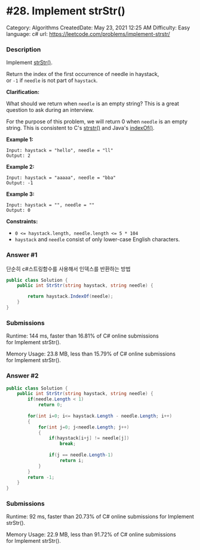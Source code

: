 # #28. Implement strStr()

Category: Algorithms
CreatedDate: May 23, 2021 12:25 AM
Difficulty: Easy
language: c#
url: https://leetcode.com/problems/implement-strstr/

### Description

Implement [strStr()](http://www.cplusplus.com/reference/cstring/strstr/).

Return the index of the first occurrence of needle in haystack, or `-1` if `needle` is not part of `haystack`.

**Clarification:**

What should we return when `needle` is an empty string? This is a great question to ask during an interview.

For the purpose of this problem, we will return 0 when `needle` is an empty string. This is consistent to C's [strstr()](http://www.cplusplus.com/reference/cstring/strstr/) and Java's [indexOf()](https://docs.oracle.com/javase/7/docs/api/java/lang/String.html#indexOf(java.lang.String)).

**Example 1:**

```
Input: haystack = "hello", needle = "ll"
Output: 2

```

**Example 2:**

```
Input: haystack = "aaaaa", needle = "bba"
Output: -1

```

**Example 3:**

```
Input: haystack = "", needle = ""
Output: 0

```

**Constraints:**

- `0 <= haystack.length, needle.length <= 5 * 104`
- `haystack` and `needle` consist of only lower-case English characters.

### Answer #1

단순히 c#스트링함수를 사용해서 인덱스를 반환하는 방법

```csharp
public class Solution {
    public int StrStr(string haystack, string needle) {

        return haystack.IndexOf(needle);
    }
}
```

### Submissions

Runtime: 144 ms, faster than 16.81% of C# online submissions for Implement strStr().

Memory Usage: 23.8 MB, less than 15.79% of C# online submissions for Implement strStr().

### Answer #2

```csharp
public class Solution {
    public int StrStr(string haystack, string needle) {
        if(needle.Length < 1) 
            return 0;
        
        for(int i=0; i<= haystack.Length - needle.Length; i++)
        {
            for(int j=0; j<needle.Length; j++)
            {
                if(haystack[i+j] != needle[j])
                    break;
                
                if(j == needle.Length-1)
                    return i;
            }
        }
        return -1; 
    }
}
```

### Submissions

Runtime: 92 ms, faster than 20.73% of C# online submissions for Implement strStr().

Memory Usage: 22.9 MB, less than 91.72% of C# online submissions for Implement strStr().